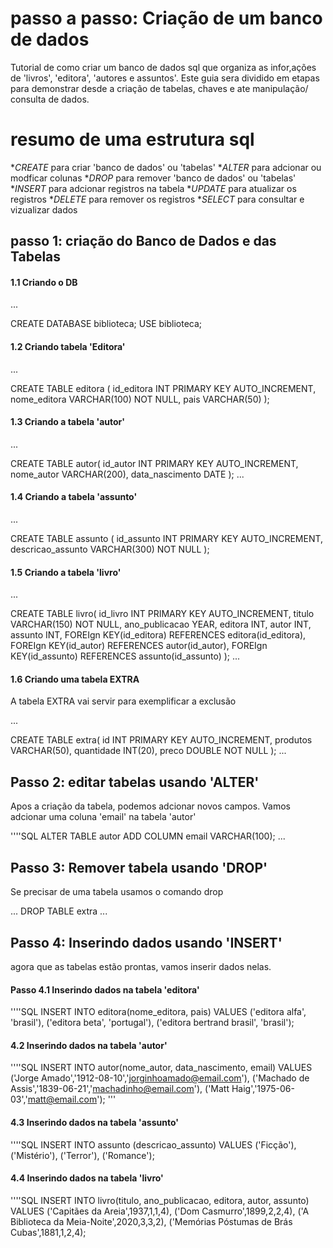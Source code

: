# passo a passo: Criação de um banco de dados
Tutorial de como criar um banco de dados sql que organiza as infor,ações de 'livros', 'editora', 'autores e assuntos'.
Este guia sera dividido em etapas para demonstrar desde a criação de tabelas, chaves e ate manipulação/ consulta de dados.

# resumo de uma estrutura sql
*_CREATE_ para criar 'banco de dados' ou 'tabelas'
*_ALTER_ para adcionar ou modficar colunas 
*_DROP_ para remover 'banco de dados' ou 'tabelas'
*_INSERT_ para adcionar registros na tabela
*_UPDATE_ para atualizar os registros
*_DELETE_ para remover os registros
*_SELECT_ para consultar e vizualizar dados

## passo 1: criação do Banco de Dados e das Tabelas
#### 1.1 Criando o DB

...

CREATE DATABASE biblioteca;
USE biblioteca;

#### 1.2 Criando tabela 'Editora'

...

CREATE TABLE editora (
    id_editora INT PRIMARY KEY AUTO_INCREMENT,
    nome_editora VARCHAR(100) NOT NULL,
    pais VARCHAR(50)
);

#### 1.3 Criando a tabela 'autor'
...

CREATE TABLE autor(
    id_autor INT PRIMARY KEY AUTO_INCREMENT,
    nome_autor VARCHAR(200),
    data_nascimento DATE
);
...

#### 1.4 Criando a tabela 'assunto'
...

CREATE TABLE assunto (
    id_assunto INT PRIMARY KEY AUTO_INCREMENT,
    descricao_assunto VARCHAR(300) NOT NULL
);

#### 1.5 Criando a tabela 'livro'
...

CREATE TABLE livro(
    id_livro INT PRIMARY KEY AUTO_INCREMENT,
    titulo VARCHAR(150) NOT NULL,
    ano_publicacao YEAR,
    editora INT,
    autor INT,
    assunto INT,
    FOREIgn KEY(id_editora) REFERENCES editora(id_editora),
    FOREIgn KEY(id_autor) REFERENCES autor(id_autor),
    FOREIgn KEY(id_assunto) REFERENCES assunto(id_assunto)
);
...

#### 1.6 Criando uma tabela EXTRA
A tabela EXTRA vai servir para exemplificar a exclusão

...

CREATE TABLE extra(
    id INT PRIMARY KEY AUTO_INCREMENT,
    produtos VARCHAR(50),
    quantidade INT(20),
    preco DOUBLE NOT NULL
);
...


## Passo 2: editar tabelas usando 'ALTER'
Apos a criação da tabela, podemos adcionar novos campos. Vamos adcionar uma coluna 'email' na tabela 'autor'

''''SQL
ALTER TABLE autor
ADD COLUMN email VARCHAR(100);
...

## Passo 3: Remover tabela usando 'DROP'
Se precisar de uma tabela usamos o comando drop

...
DROP TABLE extra
...

## Passo 4: Inserindo dados usando 'INSERT'
agora que as tabelas estão prontas, vamos inserir dados nelas.

#### Passo 4.1 Inserindo dados na tabela 'editora'
''''SQL
INSERT INTO editora(nome_editora, pais)
VALUES
('editora alfa', 'brasil'),
('editora beta', 'portugal'),
('editora bertrand brasil', 'brasil');


#### 4.2 Inserindo dados na tabela 'autor'
''''SQL
INSERT INTO autor(nome_autor, data_nascimento, email)
VALUES 
('Jorge Amado','1912-08-10','jorginhoamado@email.com'),
('Machado de Assis','1839-06-21','machadinho@email.com'),
('Matt Haig','1975-06-03','matt@email.com');
'''
#### 4.3 Inserindo dados na tabela 'assunto'
''''SQL
INSERT INTO assunto (descricao_assunto)
VALUES
('Ficção'),
('Mistério'),
('Terror'),
('Romance');

#### 4.4 Inserindo dados na tabela 'livro'
''''SQL
INSERT INTO livro(titulo, ano_publicacao, editora, autor, assunto)
VALUES
('Capitães da Areia',1937,1,1,4),
('Dom Casmurro',1899,2,2,4),
('A Biblioteca da Meia-Noite',2020,3,3,2),
('Memórias Póstumas de Brás Cubas',1881,1,2,4);

